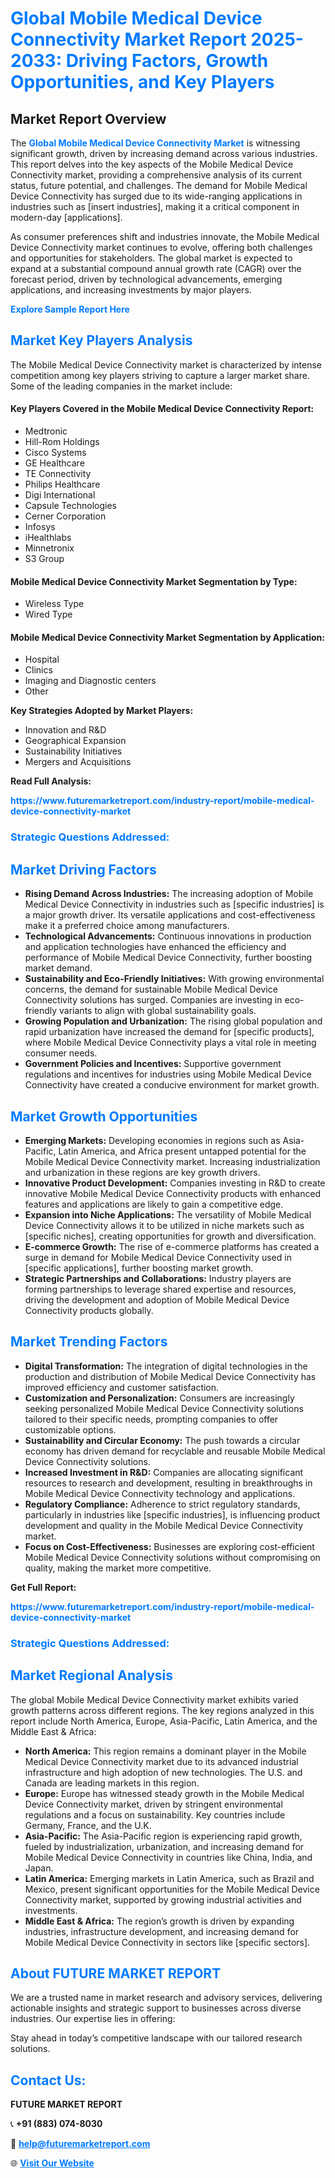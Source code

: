 <h1 style="color: #007BFF;">Global Mobile Medical Device Connectivity Market Report 2025-2033: Driving Factors, Growth Opportunities, and Key Players</h1>

<section id="overview">
<h2>Market Report Overview</h2>
<p>The <a href="https://www.futuremarketreport.com/industry-report/mobile-medical-device-connectivity-market" style="color: #007BFF; text-decoration: none;"><strong>Global Mobile Medical Device Connectivity Market</strong></a> is witnessing significant growth, driven by increasing demand across various industries. This report delves into the key aspects of the Mobile Medical Device Connectivity market, providing a comprehensive analysis of its current status, future potential, and challenges. The demand for Mobile Medical Device Connectivity has surged due to its wide-ranging applications in industries such as [insert industries], making it a critical component in modern-day [applications].</p>
<p>As consumer preferences shift and industries innovate, the Mobile Medical Device Connectivity market continues to evolve, offering both challenges and opportunities for stakeholders. The global market is expected to expand at a substantial compound annual growth rate (CAGR) over the forecast period, driven by technological advancements, emerging applications, and increasing investments by major players.</p>
</section>

<section id="overview">
<p><a href="https://www.futuremarketreport.com/request-sample/reportId=78342" style="color: #007BFF; text-decoration: none;"><strong>Explore Sample Report Here</strong></a></p>
</section>

<section id="key-players">
<h2 style="color: #007BFF;">Market Key Players Analysis</h2>
<p>The Mobile Medical Device Connectivity market is characterized by intense competition among key players striving to capture a larger market share. Some of the leading companies in the market include:</p>
<h4>Key Players Covered in the Mobile Medical Device Connectivity Report:</h4>
<ul><li>Medtronic</li><li>Hill-Rom Holdings</li><li>Cisco Systems</li><li>GE Healthcare</li><li>TE Connectivity</li><li>Philips Healthcare</li><li>Digi International</li><li>Capsule Technologies</li><li>Cerner Corporation</li><li>Infosys</li><li>iHealthlabs</li><li>Minnetronix</li><li>S3 Group</li></ul>
<h4>Mobile Medical Device Connectivity Market Segmentation by Type:</h4>
<ul><li>Wireless Type</li><li>Wired Type</li></ul>

<h4>Mobile Medical Device Connectivity Market Segmentation by Application:</h4>
<ul><li>Hospital</li><li>Clinics</li><li>Imaging and Diagnostic centers</li><li>Other</li></ul>
<p><strong>Key Strategies Adopted by Market Players:</strong></p>
<ul>
<li>Innovation and R&D</li>
<li>Geographical Expansion</li>
<li>Sustainability Initiatives</li>
<li>Mergers and Acquisitions</li>
</ul>
</section>

<section>
<p><strong>Read Full Analysis: </strong></p><a href="https://www.futuremarketreport.com/industry-report/mobile-medical-device-connectivity-market" style="color: #007BFF; text-decoration: none;"><strong>https://www.futuremarketreport.com/industry-report/mobile-medical-device-connectivity-market</strong></a>
<h3 style="color: #007BFF;">Strategic Questions Addressed:</h3>
</section>

<section id="driving-factors">
<h2 style="color: #007BFF;">Market Driving Factors</h2>
<ul>
<li><strong>Rising Demand Across Industries:</strong> The increasing adoption of Mobile Medical Device Connectivity in industries such as [specific industries] is a major growth driver. Its versatile applications and cost-effectiveness make it a preferred choice among manufacturers.</li>
<li><strong>Technological Advancements:</strong> Continuous innovations in production and application technologies have enhanced the efficiency and performance of Mobile Medical Device Connectivity, further boosting market demand.</li>
<li><strong>Sustainability and Eco-Friendly Initiatives:</strong> With growing environmental concerns, the demand for sustainable Mobile Medical Device Connectivity solutions has surged. Companies are investing in eco-friendly variants to align with global sustainability goals.</li>
<li><strong>Growing Population and Urbanization:</strong> The rising global population and rapid urbanization have increased the demand for [specific products], where Mobile Medical Device Connectivity plays a vital role in meeting consumer needs.</li>
<li><strong>Government Policies and Incentives:</strong> Supportive government regulations and incentives for industries using Mobile Medical Device Connectivity have created a conducive environment for market growth.</li>
</ul>
</section>

<section id="growth-opportunities">
<h2 style="color: #007BFF;">Market Growth Opportunities</h2>
<ul>
<li><strong>Emerging Markets:</strong> Developing economies in regions such as Asia-Pacific, Latin America, and Africa present untapped potential for the Mobile Medical Device Connectivity market. Increasing industrialization and urbanization in these regions are key growth drivers.</li>
<li><strong>Innovative Product Development:</strong> Companies investing in R&D to create innovative Mobile Medical Device Connectivity products with enhanced features and applications are likely to gain a competitive edge.</li>
<li><strong>Expansion into Niche Applications:</strong> The versatility of Mobile Medical Device Connectivity allows it to be utilized in niche markets such as [specific niches], creating opportunities for growth and diversification.</li>
<li><strong>E-commerce Growth:</strong> The rise of e-commerce platforms has created a surge in demand for Mobile Medical Device Connectivity used in [specific applications], further boosting market growth.</li>
<li><strong>Strategic Partnerships and Collaborations:</strong> Industry players are forming partnerships to leverage shared expertise and resources, driving the development and adoption of Mobile Medical Device Connectivity products globally.</li>
</ul>
</section>

<section id="trending-factors">
<h2 style="color: #007BFF;">Market Trending Factors</h2>
<ul>
<li><strong>Digital Transformation:</strong> The integration of digital technologies in the production and distribution of Mobile Medical Device Connectivity has improved efficiency and customer satisfaction.</li>
<li><strong>Customization and Personalization:</strong> Consumers are increasingly seeking personalized Mobile Medical Device Connectivity solutions tailored to their specific needs, prompting companies to offer customizable options.</li>
<li><strong>Sustainability and Circular Economy:</strong> The push towards a circular economy has driven demand for recyclable and reusable Mobile Medical Device Connectivity solutions.</li>
<li><strong>Increased Investment in R&D:</strong> Companies are allocating significant resources to research and development, resulting in breakthroughs in Mobile Medical Device Connectivity technology and applications.</li>
<li><strong>Regulatory Compliance:</strong> Adherence to strict regulatory standards, particularly in industries like [specific industries], is influencing product development and quality in the Mobile Medical Device Connectivity market.</li>
<li><strong>Focus on Cost-Effectiveness:</strong> Businesses are exploring cost-efficient Mobile Medical Device Connectivity solutions without compromising on quality, making the market more competitive.</li>
</ul>
</section>

<section>
<p><strong>Get Full Report: </strong></p><a href="https://www.futuremarketreport.com/industry-report/mobile-medical-device-connectivity-market" style="color: #007BFF; text-decoration: none;"><strong>https://www.futuremarketreport.com/industry-report/mobile-medical-device-connectivity-market</strong></a>
<h3 style="color: #007BFF;">Strategic Questions Addressed:</h3>
</section>


<section id="regional-analysis">
<h2 style="color: #007BFF;">Market Regional Analysis</h2>
<p>The global Mobile Medical Device Connectivity market exhibits varied growth patterns across different regions. The key regions analyzed in this report include North America, Europe, Asia-Pacific, Latin America, and the Middle East & Africa:</p>
<ul>
<li><strong>North America:</strong> This region remains a dominant player in the Mobile Medical Device Connectivity market due to its advanced industrial infrastructure and high adoption of new technologies. The U.S. and Canada are leading markets in this region.</li>
<li><strong>Europe:</strong> Europe has witnessed steady growth in the Mobile Medical Device Connectivity market, driven by stringent environmental regulations and a focus on sustainability. Key countries include Germany, France, and the U.K.</li>
<li><strong>Asia-Pacific:</strong> The Asia-Pacific region is experiencing rapid growth, fueled by industrialization, urbanization, and increasing demand for Mobile Medical Device Connectivity in countries like China, India, and Japan.</li>
<li><strong>Latin America:</strong> Emerging markets in Latin America, such as Brazil and Mexico, present significant opportunities for the Mobile Medical Device Connectivity market, supported by growing industrial activities and investments.</li>
<li><strong>Middle East & Africa:</strong> The region’s growth is driven by expanding industries, infrastructure development, and increasing demand for Mobile Medical Device Connectivity in sectors like [specific sectors].</li>
</ul>
</section>

<footer>
<h2 style="color: #007BFF;">About FUTURE MARKET REPORT</h2>
<p>We are a trusted name in market research and advisory services, delivering actionable insights and strategic support to businesses across diverse industries. Our expertise lies in offering:</p>

<p>Stay ahead in today’s competitive landscape with our tailored research solutions.</p>

<h2 style="color: #007BFF;">Contact Us:</h2>
<p><strong>FUTURE MARKET REPORT</strong></p>
<p>📞 <strong>+91 (883) 074-8030</strong></p>
<p>📧 <strong><a href="mailto:help@futuremarketreport.com" style="color: #007BFF;">help@futuremarketreport.com</a></strong></p>
<p>🌐 <strong><a href="https://www.futuremarketreport.com/" style="color: #007BFF;">Visit Our Website</a></strong></p>
</footer>